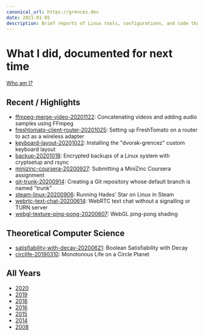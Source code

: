 ```yaml
---
canonical_url: https://grencez.dev
date: 2021-01-05
description: Brief reports of Linux tools, configurations, and code that worked for me at some point.
---
```


# What I did, documented for next time

[Who am I?](about.md)

## Recent / Highlights

* [ffmpeg-merge-video-20201122](2020/ffmpeg-merge-video-20201122.md): Concatenating videos and adding audio samples using FFmpeg
* [freshtomato-client-router-20201025](2020/freshtomato-client-router-20201025.md): Setting up FreshTomato on a router to act as a wireless adapter
* [keyboard-layout-20201022](2020/keyboard-layout-20201022/index.md): Installing the "dvorak-grencez" custom keyboard layout
* [backup-20201018](2020/backup-20201018/index.md): Encrypted backups of a Linux system with cryptsetup and rsync
* [minizinc-coursera-20200927](2020/minizinc-coursera-20200927.md): Submitting a MiniZinc Coursera assignment
* [git-trunk-20200914](2020/git-trunk-20200914.md): Creating a Git repository whose default branch is named "trunk"
* [steam-linux-20200906](2020/steam-linux-20200906.md): Running Hades' Star on Linux in Steam
* [webrtc-text-chat-20200614](2020/webrtc-text-chat-20200614/index.md): WebRTC text chat without a signalling or TURN server
* [webgl-texture-ping-pong-20200607](2020/webgl-texture-ping-pong-20200607/index.md): WebGL ping-pong shading

## Theoretical Computer Science

* [satisfiability-with-decay-20200621](2020/satisfiability-with-decay-20200621.md): Boolean Satisfiability with Decay
* [circlife-20190310](2019/circlife-20190310/index.md): Monotonous Life on a Circle Planet

## All Years

* [2020](2020/index.md)
* [2019](2019/index.md)
* [2018](2018/index.md)
* [2016](2016/index.md)
* [2015](2015/index.md)
* [2014](2014/index.md)
* [2008](2008/index.md)

